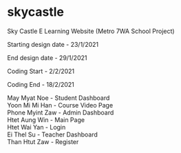 # skycastle
Sky Castle E Learning Website (Metro 7WA School Project)


Starting design date - 23/1/2021

End design date - 29/1/2021


Coding Start - 2/2/2021

Coding End - 18/2/2021

May Myat Noe - Student Dashboard </br>
Yoon Mi Mi Han - Course Video Page </br>
Phone Myint Zaw - Admin Dashboard </br>
Htet Aung Win - Main Page </br>
Htet Wai Yan - Login </br>
Ei Thel Su - Teacher Dashboard </br>
Than Htut Zaw - Register </br>

